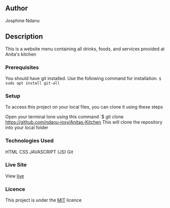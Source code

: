 ## Author
Josphine Ndanu

## Description
This is a website menu containing all drinks, foods, and services provided at
Anita's kitchen

### Prerequisites
You should have git installed.
Use the following command for installation.
`$ sudo apt install git-all`

### Setup
To access this project on your local files, you can clone it using these steps

Open your terminal
lone using this command `$ git clone https://github.com/ndanu-josy/Anitas-Kitchen
This will clone the repository into your local folder


### Technologies Used
 HTML
 CSS
 JAVASCRIPT (JS)
 Git

### Live Site
View [live](https://ndanu-josy.github.io/dairy-business/)

### Licence
This project is under the  [MIT](LICENSE) licence
